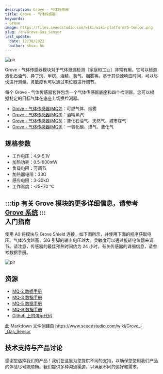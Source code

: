 ```yaml
---
description: Grove - 气体传感器
title: Grove - 气体传感器
keywords:
- Grove
image: https://files.seeedstudio.com/wiki/wiki-platform/S-tempor.png
slug: /cn/Grove-Gas_Sensor
last_update:
  date: 12/30/2022
  author: shuxu hu
---
```


 <p style={{textAlign: 'center'}}><img src="https://files.seeedstudio.com/wiki/Grove-Gas_Sensor/img/Twig-Gas_Sensor.bmp" alt="pir" width={600} height="auto" /></p>

Grove - 气体传感器模块对于气体泄漏检测（家庭和工业）非常有用。它可以检测液化石油气、异丁烷、甲烷、酒精、氢气、烟雾等。基于其快速响应时间，可以尽快进行测量。灵敏度也可以通过电位器进行调节。

每个 Grove - 气体传感器套件包含一个气体传感器底座和四个检测器。您可以根据特定的目标气体在底座上切换检测器。

-   [Grove - 气体传感器(MQ2)](/cn/Grove-Gas_Sensor-MQ2)：可燃气体、烟雾
-   [Grove - 气体传感器(MQ3)](/cn/Grove-Gas_Sensor-MQ3)：酒精蒸汽
-   [Grove - 气体传感器(MQ5)](/cn/Grove-Gas_Sensor-MQ5)：液化石油气、天然气、城市煤气
-   [Grove - 气体传感器(MQ9)](/cn/Grove-Gas_Sensor-MQ9)：一氧化碳、煤气、液化气

规格参数
-------------

-   工作电压：4.9-5.1V
-   加热功耗：0.5-800mW
-   负载电阻：可调节
-   加热器电阻：33Ω
-   感应电阻：3-30kΩ
-   工作温度：-25~70 ℃

:::tip
    有关 Grove 模块的更多详细信息，请参考 [Grove 系统](https://wiki.seeedstudio.com/cn/Grove_System/)
:::   
入门指南
-------------

使用 A0 将模块与 Grove Shield 连接，如下图所示，并使用下面的程序获取电压。气体浓度越高，SIG 引脚的输出电压越大。灵敏度可以通过旋转电位器来调节。请注意，传感器的最佳预热时间约为 24 小时。有关传感器的详细信息，请参考数据手册。


<p style={{textAlign: 'center'}}><img src="https://files.seeedstudio.com/wiki/Grove-Gas_Sensor/img/Read_Gas_Sensor_data.jpg" alt="pir" width={600} height="auto" /></p>

 资源
---------

-   [MQ-2 数据手册](https://files.seeedstudio.com/wiki/Grove-Gas_Sensor/res/MQ-2.pdf)
-   [MQ-3 数据手册](https://files.seeedstudio.com/wiki/Grove-Gas_Sensor/res/MQ-3.pdf)
-   [MQ-5 数据手册](https://files.seeedstudio.com/wiki/Grove-Gas_Sensor/res/MQ-5.pdf)
-   [MQ-9 数据手册](https://files.seeedstudio.com/wiki/Grove-Gas_Sensor/res/MQ-9.pdf)
-   [Github 上的演示代码](https://github.com/Seeed-Studio/Grove_Gas_Sensor)


 此 Markdown 文件创建自 https://www.seeedstudio.com/wiki/Grove_-_Gas_Sensor 

## 技术支持与产品讨论

感谢您选择我们的产品！我们在这里为您提供不同的支持，以确保您使用我们产品的体验尽可能顺畅。我们提供多种沟通渠道，以满足不同的偏好和需求。

<div class="button_tech_support_container">
<a href="https://forum.seeedstudio.com/" class="button_forum"></a> 
<a href="https://www.seeedstudio.com/contacts" class="button_email"></a>
</div>

<div class="button_tech_support_container">
<a href="https://discord.gg/eWkprNDMU7" class="button_discord"></a> 
<a href="https://github.com/Seeed-Studio/wiki-documents/discussions/69" class="button_discussion"></a>
</div>